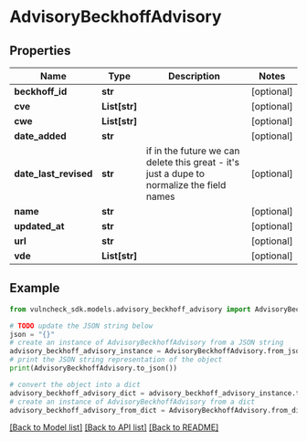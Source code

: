 # AdvisoryBeckhoffAdvisory


## Properties

Name | Type | Description | Notes
------------ | ------------- | ------------- | -------------
**beckhoff_id** | **str** |  | [optional] 
**cve** | **List[str]** |  | [optional] 
**cwe** | **List[str]** |  | [optional] 
**date_added** | **str** |  | [optional] 
**date_last_revised** | **str** | if in the future we can delete this great - it&#39;s just a dupe to normalize the field names | [optional] 
**name** | **str** |  | [optional] 
**updated_at** | **str** |  | [optional] 
**url** | **str** |  | [optional] 
**vde** | **List[str]** |  | [optional] 

## Example

```python
from vulncheck_sdk.models.advisory_beckhoff_advisory import AdvisoryBeckhoffAdvisory

# TODO update the JSON string below
json = "{}"
# create an instance of AdvisoryBeckhoffAdvisory from a JSON string
advisory_beckhoff_advisory_instance = AdvisoryBeckhoffAdvisory.from_json(json)
# print the JSON string representation of the object
print(AdvisoryBeckhoffAdvisory.to_json())

# convert the object into a dict
advisory_beckhoff_advisory_dict = advisory_beckhoff_advisory_instance.to_dict()
# create an instance of AdvisoryBeckhoffAdvisory from a dict
advisory_beckhoff_advisory_from_dict = AdvisoryBeckhoffAdvisory.from_dict(advisory_beckhoff_advisory_dict)
```
[[Back to Model list]](../README.md#documentation-for-models) [[Back to API list]](../README.md#documentation-for-api-endpoints) [[Back to README]](../README.md)


